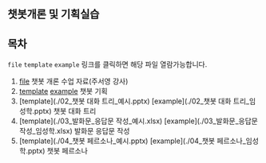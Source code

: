 ## 챗봇개론 및 기획실습



## 목차

`file` `template` `example` 링크를 클릭하면 해당 파일 열람가능합니다.

1. [file](./tut_%EC%B1%97%EB%B4%87%20%EA%B0%9C%EB%A1%A0_%EC%A3%BC%EC%84%9C%EC%98%81_%EB%B0%B0%ED%8F%AC%EC%9A%A9.pdf) 챗봇 개론 수업 자료(주서영 강사) 
2. [template](./01_%EC%B1%97%EB%B4%87%20%EA%B8%B0%ED%9A%8D_%EC%98%88%EC%8B%9C.xlsx) [example](./01_%EC%B1%97%EB%B4%87%20%EA%B8%B0%ED%9A%8D_%EC%9E%84%EC%84%B1%ED%95%99.xlsx) 챗봇 기획
3. [template](./02_챗봇 대화 트리_예시.pptx) [example](./02_챗봇 대화 트리_임성학.pptx) 챗봇 대화 트리
4. [template](./03_발화문_응답문 작성_예시.xlsx) [example](./03_발화문_응답문 작성_임성학.xlsx) 발화문 응답문 작성
5. [template](./04_챗봇 페르소나_예시.pptx) [example](./04_챗봇 페르소나_임성학.pptx) 챗봇 페르소나
